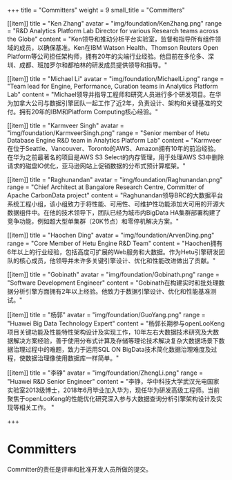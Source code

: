 +++
title = "Committers"
weight = 9
small_title = "Committers"

[[item]]
    title = "Ken Zhang"
    avatar = "img/foundation/KenZhang.png"
    range = "R&D Analytics Platform Lab Director for various Research teams across the Globe"
    content = "Ken领导和推动分析平台实验室，监督和指导所有组件领域的成员，以确保基准。Ken在IBM Watson Health、Thomson Reuters Open Platform等公司担任架构师，拥有20年的尖端行业经验。他目前在多伦多、深圳、成都、班加罗尔和都柏林的研发成员提供领导和指导。"

[[item]]
    title = "Michael Li"
    avatar = "img/foundation/MichaelLi.png"
    range = "Team lead for Engine, Performance, Curation teams in Analytics Platform Lab"
    content = "Michael领导并指导工程师和研究人员进行多个研发项目。在华为加拿大公司与数据引擎团队一起工作了近2年，负责设计、架构和关键基准的交付。拥有20年的IBM和Platform Computing核心经验。"

[[item]]
    title = "Karmveer Singh"
    avatar = "img/foundation/KarmveerSingh.png"
    range = "Senior member of Hetu Database Engine R&D team in Analytics Platform Lab"
    content = "Karmveer在位于Seattle、Vancouver、Toronto的AWS、Amazon拥有10年的前沿经验。在华为之前最著名的项目是AWS S3 Select的内存管理，用于处理AWS S3中删除请求的磁盘IO优化，亚马逊网站上促销数据的分布式预计算框架。"

[[item]]
    title = "Raghunandan"
    avatar = "img/foundation/Raghunandan.png"
    range = "Chief Architect at Bangalore Research Centre, Committer of Apache CarbonData project"
    content = "Raghunandan领导BRC的大数据平台系统工程小组，该小组致力于将性能、可用性、可维护性功能添加大可用的开源大数据组件中。在他的技术领导下，团队已经为城市内BigData HA集群部署构建了竞争功能，例如超大型单集群（20K节点）和零停机解决方案。"

[[item]]
    title = "Haochen Ding"
    avatar = "img/foundation/ArvenDing.png"
    range = "Core Member of Hetu Engine R&D Team"
    content = "Haochen拥有6年以上的行业经验，包括高度可扩展的Web服务和大数据。作为Hetu引擎研发团队的核心成员，他领导并未许多关键引擎设计、优化和性能改进做出了贡献。"
    
[[item]]
    title = "Gobinath"
    avatar = "img/foundation/Gobinath.png"
    range = "Software Development Engineer"
    content = "Gobinath在构建实时和批处理数据分析引擎方面拥有2年以上经验。他致力于数据引擎设计、优化和性能基准测试。"


[[item]]
    title = "杨郭"
    avatar = "img/foundation/GuoYang.png"
    range = "Huawei Big Data Technology Expert"
    content = "杨郭长期参与openLooKeng项目关键功能及性能特性架构设计及实现工作，10年左右大数据技术研究及大数据解决方案经验，善于使用分布式计算及存储等理论技术解决复杂大数据场景下数据治理过程中的难题，致力于运用SQL ON BigData技术简化数据治理难度及过程，使数据治理像使用数据库一样简单。"

[[item]]
    title = "李铮"
    avatar = "img/foundation/ZhengLi.png"
    range = "Huawei R&D Senior Engineer"
    content = "李铮，华中科技大学武汉光电国家实验室2013级博士，2018年6月毕业加入华为，现任华为研发高级工程师。当前聚焦于openLooKeng的性能优化研究深入参与大数据查询分析引擎架构设计及实现等相关工作。 "

+++


# Committers 

Committer的责任是评审和批准开发人员所做的提交。



